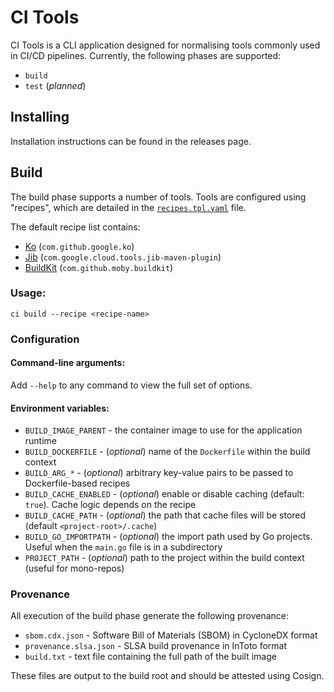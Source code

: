 # CI Tools

CI Tools is a CLI application designed for normalising tools commonly used in CI/CD pipelines.
Currently, the following phases are supported:
* `build`
* `test` (*planned*)

## Installing

Installation instructions can be found in the releases page.

## Build

The build phase supports a number of tools.
Tools are configured using "recipes", which are detailed in the [`recipes.tpl.yaml`](internal/api/v1/recipes.tpl.yaml) file.

The default recipe list contains:
* [Ko](https://github.com/ko-build/ko) (`com.github.google.ko`)
* [Jib](https://github.com/GoogleContainerTools/jib) (`com.google.cloud.tools.jib-maven-plugin`)
* [BuildKit](https://github.com/moby/buildkit) (`com.github.moby.buildkit`)

### Usage:

```shell
ci build --recipe <recipe-name>
```

### Configuration

#### Command-line arguments:

Add `--help` to any command to view the full set of options.

#### Environment variables:
* `BUILD_IMAGE_PARENT` - the container image to use for the application runtime
* `BUILD_DOCKERFILE` - (*optional*) name of the `Dockerfile` within the build context
* `BUILD_ARG_*` - (*optional*) arbitrary key-value pairs to be passed to Dockerfile-based recipes
* `BUILD_CACHE_ENABLED` - (*optional*) enable or disable caching (default: `true`). Cache logic depends on the recipe
* `BUILD_CACHE_PATH` - (*optional*) the path that cache files will be stored (default `<project-root>/.cache`)
* `BUILD_GO_IMPORTPATH` - (*optional*) the import path used by Go projects. Useful when the `main.go` file is in a subdirectory
* `PROJECT_PATH` - (*optional*) path to the project within the build context (useful for mono-repos)

### Provenance

All execution of the build phase generate the following provenance:
* `sbom.cdx.json` - Software Bill of Materials (SBOM) in CycloneDX format
* `provenance.slsa.json` - SLSA build provenance in InToto format
* `build.txt` - text file containing the full path of the built image

These files are output to the build root and should be attested using Cosign.
